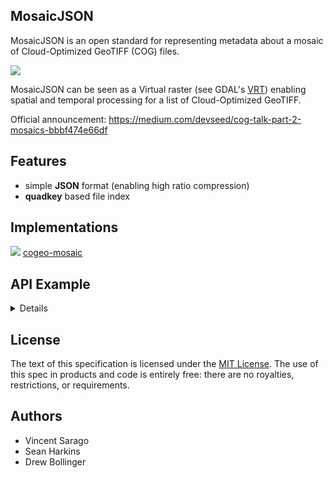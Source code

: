 ## MosaicJSON

MosaicJSON is an open standard for representing
metadata about a mosaic of Cloud-Optimized GeoTIFF (COG) files.

![](https://user-images.githubusercontent.com/10407788/68706772-7539ac00-055e-11ea-8c15-5ee4f30b143e.jpg)

MosaicJSON can be seen as a Virtual raster (see GDAL's [VRT](https://gdal.org/drivers/raster/vrt.html)) enabling spatial and temporal processing for a list of Cloud-Optimized GeoTIFF.

Official announcement: https://medium.com/devseed/cog-talk-part-2-mosaics-bbbf474e66df

## Features
- simple **JSON** format (enabling high ratio compression) 
- **quadkey** based file index

## Implementations 

![](https://user-images.githubusercontent.com/10407788/69247339-42a03c80-0b78-11ea-913a-e0e407576427.png)
[cogeo-mosaic](https://github.com/developmentseed/cogeo-mosaic)

## API Example
<details>


```python
    def fetch_mosaic_definition(url: Union[str, Path]) -> Dict:
        """Fetch mosaic definition file."""
        ...
        return mosaic_definition


    def _fetch_and_find_asset(url: str, x: int, y: int, z: int):
        mdef = fetch_mosaic_definition(url)
        return get_assets(mdef, x: int, y: int, z: int)


    def get_assets(mosaic_definition: Dict, x: int, y: int, z: int) -> list[str]:
        """Get asset list for a Z/X/Y index and a mosaic definition.
        
        Parameters
        ----------
        mosaic_definition : dict
            mosaic definition content.
        x : int
            Mercator tile X index.
        y : int
            Mercator tile Y index.
        z : int
            Mercator tile ZOOM level.

        Returns
        -------
        assets : list
            list of assets intersecting with the tile index. 
    
        """
        min_zoom = mosaic_definition["minzoom"]

        mercator_tile = mercantile.Tile(x=x, y=y, z=z)
        quadkey_zoom = mosaic_definition.get("quadkey_zoom", min_zoom)  # 0.0.2

        # get parent
        if mercator_tile.z > quadkey_zoom:
            depth = mercator_tile.z - quadkey_zoom
            for i in range(depth):
                mercator_tile = mercantile.parent(mercator_tile)
            quadkey = [mercantile.quadkey(*mercator_tile)]

        # get child
        elif mercator_tile.z < quadkey_zoom:
            depth = quadkey_zoom - mercator_tile.z
            mercator_tiles = [mercator_tile]
            for i in range(depth):
                mercator_tiles = sum([mercantile.children(t) for t in mercator_tiles], [])

            mercator_tiles = list(filter(lambda t: t.z == quadkey_zoom, mercator_tiles))
            quadkey = [mercantile.quadkey(*tile) for tile in mercator_tiles]
        else:
            quadkey = [mercantile.quadkey(*mercator_tile)]

        assets = list(
            itertools.chain.from_iterable(
                [mosaic_definition["tiles"].get(qk, []) for qk in quadkey]
            )
        )

        # check if we have a mosaic in the url (.json/.gz)
        return list(
            itertools.chain.from_iterable(
                [
                    fetch_and_find_assets(asset, x, y, z)
                    if os.path.splitext(asset)[1] in [".json", ".gz"]
                    else [asset]
                    for asset in assets
                ]
            )
        )
```

</details>

## License

The text of this specification is licensed under the
[MIT License](https://github.com/developmentseed/mosaicjson-spec/blob/master/LICENSE).
The use of this spec in products and code is entirely free:
there are no royalties, restrictions, or requirements.

## Authors

* Vincent Sarago
* Sean Harkins
* Drew Bollinger
